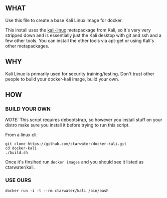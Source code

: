 ## WHAT
Use this file to create a base Kali Linux image for docker.

This install uses the [kali-linux](https://www.kali.org/news/kali-linux-metapackages/) metapackage from Kali, so it's very very stripped down and is essentially just the Kali desktop with git and ssh and a few other tools.
You can install the other tools via apt-get or using Kali's other metapackages.

## WHY
Kali Linux is primarily used for security training/testing. Don't trust other people to build your docker-kali image, build your own.

## HOW

### BUILD YOUR OWN
*NOTE:* This script requires debootstrap, so however you install stuff on your distro make sure you install it before trying to run this script.

From a linux cli:
```
git clone https://github.com/ctarwater/docker-kali.git
cd docker-kali
./build.sh
```

Once it's finsihed run `docker images` and you should see it listed as ctarwater/kali.

### USE OURS
`docker run -i -t --rm ctarwater/kali /bin/bash`